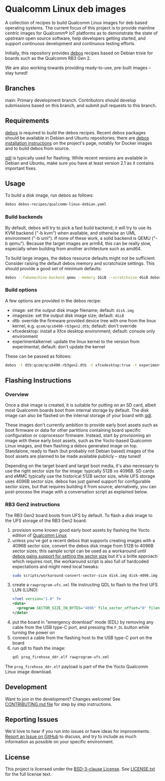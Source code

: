 # Qualcomm Linux deb images

A collection of recipes to build Qualcomm Linux images for deb based operating systems. The current focus of this project is to provide mainline centric images for Qualcomm® IoT platforms as to demonstrate the state of upstream open source software, help developers getting started, and support continuous development and continuous testing efforts.

Initially, this repository provides [debos](https://github.com/go-debos/debos) recipes based on Debian trixie for boards such as the Qualcomm RB3 Gen 2.

We are also working towards providing ready-to-use, pre-built images – stay tuned!

## Branches

main: Primary development branch. Contributors should develop submissions based on this branch, and submit pull requests to this branch.

## Requirements

[debos](https://github.com/go-debos/debos) is required to build the debos recipes. Recent debos packages should be available in Debian and Ubuntu repositories; there are 
[debos installation instructions](https://github.com/go-debos/debos?tab=readme-ov-file#installation-from-source-under-debian) on the project's page, notably for Docker images and to build debos from source.

[qdl](https://github.com/linux-msm/qdl) is typically used for flashing. While recent versions are available in Debian and Ubuntu, make sure you have at least version 2.1 as it contains important fixes.

## Usage

To build a disk image, run debos as follows:
```bash
debos debos-recipes/qualcomm-linux-debian.yaml
```

### Build backends

By default, debos will try to pick a fast build backend; it will try to use its KVM backend ("-b kvm") when available, and otherwise an UML environment ("-b uml"). If none of these work, a solid backend is QEMU ("-b qemu"). Because the target images are arm64, this can be really slow, especially when building from another architecture such as amd64.

To build large images, the debos resource defaults might not be sufficient. Consider raising the default debos memory and scratchsize settings. This should provide a good set of minimum defaults:
```bash
debos --fakemachine-backend qemu --memory 1GiB --scratchsize 4GiB debos-recipes/qualcomm-linux-debian.yaml
```

### Build options

A few options are provided in the debos recipe:
- image: set the output disk image filename; default: `disk.img`
- imagesize: set the output disk image size; default: `4GiB`
- dtb: override the firmware provided device tree with one from the linux kernel, e.g. `qcom/qcs6490-rb3gen2.dtb`; default: don't override
- xfcedesktop: install a Xfce desktop environment; default: console only environment
- experimentalkernel: update the linux kernel to the version from experimental; default: don't update the kernel

These can be passed as follows:
```bash
debos -t dtb:qcom/qcs6490-rb3gen2.dtb -t xfcedesktop:true -t experimentalkernel:true debos-recipes/qualcomm-linux-debian.yaml
```

## Flashing Instructions
### Overview

Once a disk image is created, it is suitable for putting on an SD card, albeit most Qualcomm boards boot from internal storage by default. The disk image can also be flashed on the internal storage of your board with [qdl](https://github.com/linux-msm/qdl).

These images don't currently ambition to provide early boot assets such as boot firmware or data for other partitions containing board specific configuration or coprocessor firmware. Instead, start by provisioning an image with these early boot assets, such as the Yocto-based Qualcomm Linux images, and then flashing a debos generated image on top. Standalone, ready to flash (but probably not Debian based) images of the boot assets are planned to be made available publicly – stay tuned!

Depending on the target board and target boot media, it's also necessary to use the right sector size for the image: typically 512B vs 4096B. SD cards and eMMC typically use the historical 512B sector size, while UFS storage uses 4096B sector size. debos has just gained support for configurable sector sizes, but that requires building it from source; alernatively, you can post-process the image with a conversation script as explained below.

### RB3 Gen2 instructions

The RB3 Gen2 board boots from UFS by default. To flash a disk image to the UFS storage of the RB3 Gen2 board:
1. provision some known good early boot assets by flashing the Yocto edition of [Qualcomm Linux](https://www.qualcomm.com/developer/software/qualcomm-linux)
1. unless you've got a recent debos that supports creating images with a 4096B sector size, convert the debos disk image from 512B to 4096B sector sizes; this sample script can be used as a workaround until [debos gains support for setting the sector size](https://github.com/go-debos/debos/issues/537) but it's a britle approach which requires root, the workaround script is also full of hardcoded expectations and might need local tweaks:
    ```bash
    sudo scripts/workaround-convert-sector-size disk.img disk-4096.img 4096
    ```
1. create a `rawprogram-ufs.xml` file instructing QDL to flash to the first UFS LUN (LUN0):
    ```xml
    <?xml version="1.0" ?>
    <data>
      <program SECTOR_SIZE_IN_BYTES="4096" file_sector_offset="0" filename="disk-4096.img" label="image" num_partition_sectors="0" partofsingleimage="false" physical_partition_number="0" start_sector="0"/>
    </data>
    ```
1. put the board in "emergency download" mode (EDL) by removing any cable from the USB type-C port, and pressing the `F_DL` button while turning the power on
1. connect a cable from the flashing host to the USB type-C port on the board
1. run qdl to flash the image:
    ```bash
    qdl prog_firehose_ddr.elf rawprogram-ufs.xml
    ```
The `prog_firehose_ddr.elf` payload is part of the the Yocto Qualcomm Linux image download.

## Development

Want to join in the development? Changes welcome! See [CONTRIBUTING.md file](CONTRIBUTING.md) for step by step instructions.

## Reporting Issues

We'd love to hear if you run into issues or have ideas for improvements. [Report an Issue on GitHub](../../issues) to discuss, and try to include as much information as possible on your specific environment.

## License

This project is licensed under the [BSD-3-clause License](https://spdx.org/licenses/BSD-3-Clause.html). See [LICENSE.txt](LICENSE.txt) for the full license text.
